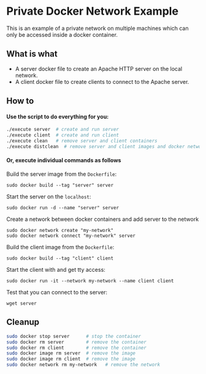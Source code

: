 # Private Docker Network Example
This is an example of a private network on multiple machines which can only be accessed inside a docker container.

## What is what
- A server docker file to create an Apache HTTP server on the local network.
- A client docker file to create clients to connect to the Apache server.

## How to

#### Use the script to do everything for you:

```bash
./execute server  # create and run server
./execute client  # create and run client
./execute clean   # remove server and client containers
./execute distclean  # remove server and client images and docker network
```

#### Or, execute individual commands as follows

Build the server image from the `Dockerfile`:

    sudo docker build --tag "server" server

Start the server on the `localhost`:

    sudo docker run -d --name "server" server

Create a network between docker containers and add server to the network

    sudo docker network create "my-network"
    sudo docker network connect "my-network" server

Build the client image from the `Dockerfile`:

    sudo docker build --tag "client" client

Start the client with and get tty access:

    sudo docker run -it --network my-network --name client client

Test that you can connect to the server:

    wget server


## Cleanup
```bash
sudo docker stop server      # stop the container
sudo docker rm server        # remove the container
sudo docker rm client        # remove the container
sudo docker image rm server  # remove the image
sudo docker image rm client  # remove the image
sudo docker network rm my-network   # remove the network
```
